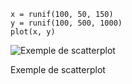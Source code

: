     x = runif(100, 50, 150)
    y = runif(100, 500, 1000)
    plot(x, y)

<img src="test_files/figure-markdown_strict/random-plot-1.png" alt="Exemple de scatterplot"  />
<p class="caption">
Exemple de scatterplot
</p>

